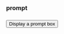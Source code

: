 <html>
<head>
<script type="text/javascript">
function disp_prompt()
  {
  var name=prompt("Please enter your name","Bill Gates");
  if (name!=null && name!="")
    {
    document.write("Hello " + name + "!")
    }
  }
</script>
</head>
<body>
<br><h3>prompt<h3>
<input type="button" onclick="disp_prompt()"
value="Display a prompt box" />
</body>
</html>